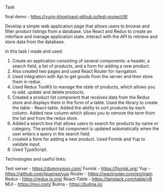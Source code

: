 Task

final demo - https://yuriy-khoptyanii.github.io/test-project/#/

Develop a simple web application page that allows users to browse and filter product listings from a database. Use React and Redux to create an interface and manage application state. Interact with the API to retrieve and store data from the database.

In this task I made and used:

1. Create an application consisting of several components: a header, a search field, a list of products, and a form for adding a new product.
2. Also created two pages and used React Router for navigation.
3. Used integration with Api to get goods from the server and then store them in redux.
4. Used Redux ToolKit to manage the state of products, which allows you to add, update and delete products.
5. Created a product list component that receives data from the Redux store and displays them in the form of a table. 
Used the library to create the table - React-table.
Added the ability to sort products by each column.
Added new column which allows you to remove the term from the list and from the redux store.
6. Added a search box that allows users to search for products by name or category. The product list component is updated automatically when the user enters a query in the search field.
7. created a form for adding a new product. Used Formik and Yup to validate input.
8. Used TypeScript.


Technologies and useful links:

Test server - https://dummyjson.com/
Formik - https://formik.org/
Yup - https://github.com/jquense/yup
Router - https://reactrouter.com/en/main
Redux - https://redux.js.org/
React-Table - https://tanstack.com/table/v8
MUI - https://mui.com/
Bulma - https://bulma.io/
